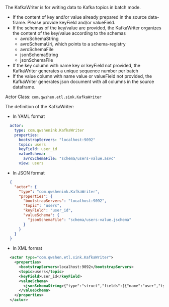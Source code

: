 The KafkaWriter is for writing data to Kafka topics in batch mode.

- If the content of key and/or value already prepared in the source data-frame. Please provide keyField and/or valueField.
- If the schemas of the key/value are provided, the KafkaWriter organizes the content of the key/value according to the schemas
  - avroSchemaString
  - avroSchemaUri, which points to a schema-registry
  - avroSchemaFile
  - jsonSchemaString
  - jsonSchemaFile
- If the key column with name key or keyField not provided, the KafkaWriter generates a unique sequence number per batch
- If the value column with name value or valueField not provided, the KafkaWriter generates json document with all columns in the source dataframe.

Actor Class: `com.qwshen.etl.sink.KafkaWriter`

The definition of the KafkaWriter:

- In YAML format
```yaml
  actor:
    type: com.qwshenink.KafkaWriter
    properties:
      bootstrapServers: "localhost:9092"
      topic: users
      keyField: user_id
      valueSchema:
        avroSchemaFile: "schema/users-value.asvc"
      view: users
```
- In JSON format
```json
  {
    "actor": {
      "type": "com.qwshenink.KafkaWriter",
      "properties": {
        "bootstrapServers": "localhost:9092",
        "topic": "users",
        "keyField": "user_id",
        "valueSchema": {
          "jsonSchemaFile": "schema/users-value.jschema"
        }
      }
    }
  }
```
- In XML format
```xml
  <actor type="com.qwshen.etl.sink.KafkaWriter">
    <properties>
      <bootstrapServers>localhost:9092</bootstrapServers>
      <topic>users</topic>
      <keyField>user_id</keyField>
      <valueSchema>
        <jsonSchemaString>{"type":"struct","fields":[{"name":"user","type":"string","nullable":true},{"name":"event","type":"string","nullable":true}]}</jsonSchemaString>
      </valueSchema>
    </properties>
  </actor>
```

